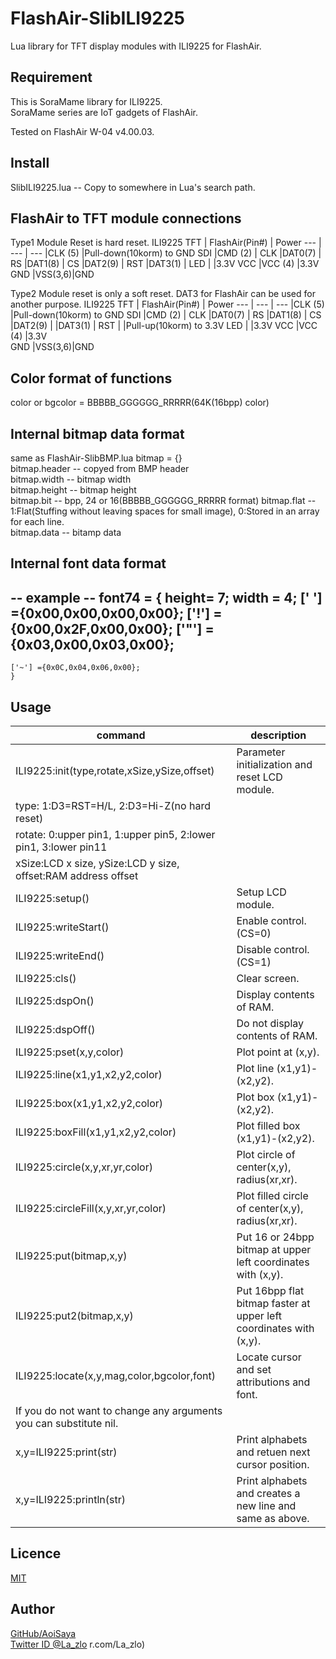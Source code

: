 # FlashAir-SlibILI9225

Lua library for TFT display modules with ILI9225 for FlashAir.

## Requirement

This is SoraMame library for ILI9225.  
SoraMame series are IoT gadgets of FlashAir.

Tested on FlashAir W-04 v4.00.03.

## Install

SlibILI9225.lua -- Copy to somewhere in Lua's search path.

## FlashAir to TFT module connections

Type1
Module Reset is hard reset.
ILI9225 TFT | FlashAir(Pin#) | Power
--- | --- | ---
    |CLK (5) |Pull-down(10korm) to GND
SDI |CMD (2) |
CLK |DAT0(7) |
RS  |DAT1(8) |
CS  |DAT2(9) |
RST |DAT3(1) |
LED |        |3.3V
VCC |VCC (4) |3.3V   
GND |VSS(3,6)|GND    

Type2
Module reset is only a soft reset.
DAT3 for FlashAir can be used for another purpose.
ILI9225 TFT | FlashAir(Pin#) | Power
--- | --- | ---
    |CLK (5) |Pull-down(10korm) to GND
SDI |CMD (2) |
CLK |DAT0(7) |
RS  |DAT1(8) |
CS  |DAT2(9) |
    |DAT3(1) |
RST |        |Pull-up(10korm) to 3.3V
LED |        |3.3V
VCC |VCC (4) |3.3V   
GND |VSS(3,6)|GND    

## Color format of functions

color or bgcolor = BBBBB_GGGGGG_RRRRR(64K(16bpp) color)

## Internal bitmap data format

same as FlashAir-SlibBMP.lua
    bitmap  = {}  
    bitmap.header -- copyed from BMP header  
    bitmap.width  -- bitmap width  
    bitmap.height -- bitmap height  
    bitmap.bit    -- bpp, 24 or 16(BBBBB_GGGGGG_RRRRR format)
    bitmap.flat   -- 1:Flat(Stuffing without leaving spaces for small image), 0:Stored in an array for each line.  
    bitmap.data   -- bitamp data  

## Internal font data format

-- example --
    font74 = {
    height= 7;
    width = 4;
    [' '] ={0x00,0x00,0x00,0x00};
    ['!'] ={0x00,0x2F,0x00,0x00};
    ['"'] ={0x03,0x00,0x03,0x00};
--
    ['~'] ={0x0C,0x04,0x06,0x00};
    }


## Usage

command | description
--- | ---
ILI9225:init(type,rotate,xSize,ySize,offset) | Parameter initialization and reset LCD module.
 |type: 1:D3=RST=H/L, 2:D3=Hi-Z(no hard reset)
 |rotate: 0:upper pin1, 1:upper pin5, 2:lower pin1, 3:lower pin11
 |xSize:LCD x size, ySize:LCD y size, offset:RAM address offset
ILI9225:setup() | Setup LCD module.
ILI9225:writeStart() | Enable control. (CS=0)
ILI9225:writeEnd()   | Disable control. (CS=1)
ILI9225:cls()        | Clear screen.
ILI9225:dspOn()      | Display contents of RAM.
ILI9225:dspOff()     | Do not display contents of RAM.
ILI9225:pset(x,y,color) | Plot point at (x,y).
ILI9225:line(x1,y1,x2,y2,color) | Plot line (x1,y1)-(x2,y2).
ILI9225:box(x1,y1,x2,y2,color) | Plot box (x1,y1)-(x2,y2).
ILI9225:boxFill(x1,y1,x2,y2,color) | Plot filled box (x1,y1)-(x2,y2).
ILI9225:circle(x,y,xr,yr,color) | Plot circle of center(x,y), radius(xr,xr).
ILI9225:circleFill(x,y,xr,yr,color) | Plot filled circle of center(x,y), radius(xr,xr).
ILI9225:put(bitmap,x,y) | Put 16 or 24bpp bitmap at upper left coordinates with (x,y).
ILI9225:put2(bitmap,x,y)| Put 16bpp flat bitmap faster at upper left coordinates with (x,y).
ILI9225:locate(x,y,mag,color,bgcolor,font) | Locate cursor and set attributions and font.
 | If you do not want to change any arguments you can substitute nil.
x,y=ILI9225:print(str) | Print alphabets and retuen next cursor position.
x,y=ILI9225:println(str) | Print alphabets and creates a new line and same as above.

## Licence

[MIT](https://github.com/AoiSaya/FlashAir-libBMP/blob/master/LICENSE)

## Author

[GitHub/AoiSaya](https://github.com/AoiSaya)  
[Twitter ID @La_zlo](https://twitter.com/La_zlo)
r.com/La_zlo)
